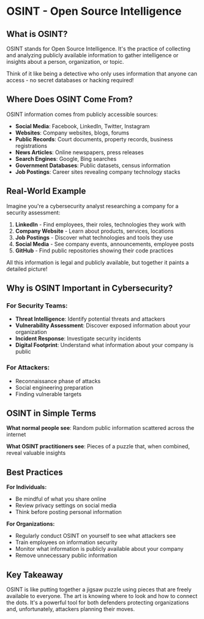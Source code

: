 # OSINT - Open Source Intelligence

## What is OSINT?

OSINT stands for Open Source Intelligence. It's the practice of collecting and analyzing publicly available information to gather intelligence or insights about a person, organization, or topic.

Think of it like being a detective who only uses information that anyone can access - no secret databases or hacking required!

## Where Does OSINT Come From?

OSINT information comes from publicly accessible sources:

- **Social Media**: Facebook, LinkedIn, Twitter, Instagram
- **Websites**: Company websites, blogs, forums
- **Public Records**: Court documents, property records, business registrations
- **News Articles**: Online newspapers, press releases
- **Search Engines**: Google, Bing searches
- **Government Databases**: Public datasets, census information
- **Job Postings**: Career sites revealing company technology stacks

## Real-World Example

Imagine you're a cybersecurity analyst researching a company for a security assessment:

1. **LinkedIn** - Find employees, their roles, technologies they work with
2. **Company Website** - Learn about products, services, locations
3. **Job Postings** - Discover what technologies and tools they use
4. **Social Media** - See company events, announcements, employee posts
5. **GitHub** - Find public repositories showing their code practices

All this information is legal and publicly available, but together it paints a detailed picture!

## Why is OSINT Important in Cybersecurity?

### For Security Teams:
- **Threat Intelligence**: Identify potential threats and attackers
- **Vulnerability Assessment**: Discover exposed information about your organization
- **Incident Response**: Investigate security incidents
- **Digital Footprint**: Understand what information about your company is public

### For Attackers:
- Reconnaissance phase of attacks
- Social engineering preparation
- Finding vulnerable targets

## OSINT in Simple Terms

**What normal people see**: Random public information scattered across the internet

**What OSINT practitioners see**: Pieces of a puzzle that, when combined, reveal valuable insights

## Best Practices

**For Individuals:**
- Be mindful of what you share online
- Review privacy settings on social media
- Think before posting personal information

**For Organizations:**
- Regularly conduct OSINT on yourself to see what attackers see
- Train employees on information security
- Monitor what information is publicly available about your company
- Remove unnecessary public information

## Key Takeaway

OSINT is like putting together a jigsaw puzzle using pieces that are freely available to everyone. The art is knowing where to look and how to connect the dots. It's a powerful tool for both defenders protecting organizations and, unfortunately, attackers planning their moves.
